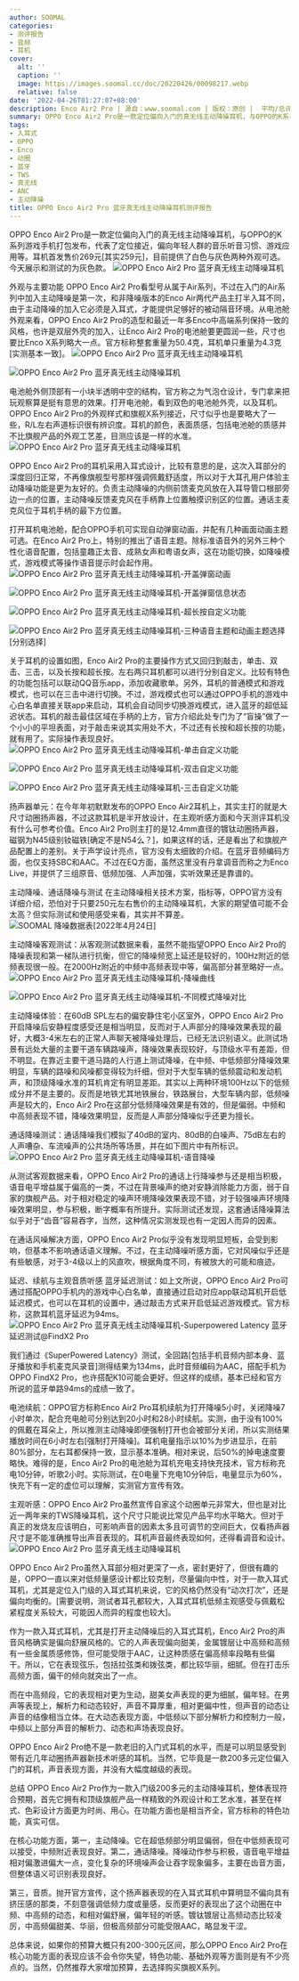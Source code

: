 ```yaml
---
author: SOOMAL
categories:
- 测评报告
- 音频
- 耳机
cover:
  alt: ''
  caption: ''
  image: https://images.soomal.cc/doc/20220426/00098217.webp
  relative: false
date: '2022-04-26T01:27:07+08:00'
description: Enco Air2 Pro | 源自：www.soomal.com | 版权：原创 |  平均/总评分：09.92/119
summary: OPPO Enco Air2 Pro是一款定位偏向入门的真无线主动降噪耳机，与OPPO的K系列游戏手机打包发布，代表了定位接近，偏向年轻人群的音乐听音习惯、游戏应用等。耳机首发售价269元[其实259元]，它的表现如何？
tags:
- 入耳式
- OPPO
- Enco
- 动圈
- 蓝牙
- TWS
- 真无线
- ANC
- 主动降噪
title: OPPO Enco Air2 Pro 蓝牙真无线主动降噪耳机测评报告
---
```


OPPO Enco Air2 Pro是一款定位偏向入门的真无线主动降噪耳机，与OPPO的K系列游戏手机打包发布，代表了定位接近，偏向年轻人群的音乐听音习惯、游戏应用等。耳机首发售价269元[其实259元]，目前提供了白色与灰色两种外观可选。今天展示和测试的为灰色款。
![OPPO Enco Air2 Pro 蓝牙真无线主动降噪耳机](https://images.soomal.cc/doc/20220424/00098175.webp)




外观与主要功能
OPPO Enco Air2 Pro看型号从属于Air系列，不过在入门的Air系列中加入主动降噪是第一次，和非降噪版本的Enco Air两代产品主打半入耳不同，由于主动降噪的加入它必须是入耳式，才能提供足够好的被动隔音环境。从电池舱外观来看，OPPO Enco Air2 Pro的造型和最近一年多Enco中高端系列保持一致的风格，也许是双层外壳的加入，让Enco Air2 Pro的电池舱要更圆润一些，尺寸也要比Enco X系列略大一点。官方标称整套重量为50.4克，耳机单只重量为4.3克[实测基本一致]。
![OPPO Enco Air2 Pro 蓝牙真无线主动降噪耳机](https://images.soomal.cc/doc/20220424/00098174.webp)




![OPPO Enco Air2 Pro 蓝牙真无线主动降噪耳机](https://images.soomal.cc/doc/20220424/00098181.webp)




电池舱外侧顶部有一小块半透明中空的结构，官方称之为气泡仓设计，专门拿来把玩观察算是挺有意思的效果。打开电池舱，看到双色的电池舱外壳，以及耳机。OPPO Enco Air2 Pro的外观样式和旗舰X系列接近，尺寸似乎也是要略大了一些，R/L左右声道标识很有辨识度。耳机的颜色，表面质感，包括电池舱的质感并不比旗舰产品的外观工艺差，目测应该是一样的水准。
![OPPO Enco Air2 Pro 蓝牙真无线主动降噪耳机](https://images.soomal.cc/doc/20220424/00098177.webp)




OPPO Enco Air2 Pro的耳机采用入耳式设计，比较有意思的是，这次入耳部分的深度回归正常，不再像旗舰型号那样强调佩戴舒适度，所以对于大耳孔用户体验主动降噪功能是更为友好的。负责主动降噪的内侧前馈麦克风放在入耳导管口根部旁边一点的位置，主动降噪反馈麦克风在手柄靠上位置触摸识别区的位置。通话主麦克风位于耳机手柄的最下方位置。

打开耳机电池舱，配合OPPO手机可实现自动弹窗动画，并配有几种画面动画主题可选。在Enco Air2 Pro上，特别的推出了语音主题。除标准语音外的另外三种个性化语音配置，包括童趣正太音、成熟女声和粤语女声，这在功能切换，如降噪模式，游戏模式等操作语音提示时会起作用。
![OPPO Enco Air2 Pro 蓝牙真无线主动降噪耳机-开盖弹窗动画](https://images.soomal.cc/doc/20220426/00098209_01.webp)




![OPPO Enco Air2 Pro 蓝牙真无线主动降噪耳机-开盖弹窗信息状态](https://images.soomal.cc/doc/20220426/00098210_01.webp)




![OPPO Enco Air2 Pro 蓝牙真无线主动降噪耳机-超长按自定义功能](https://images.soomal.cc/doc/20220426/00098214_01.webp)




![OPPO Enco Air2 Pro 蓝牙真无线主动降噪耳机-三种语音主题和动画主题选择[分别选择]](https://images.soomal.cc/doc/20220426/00098215_01.webp)




关于耳机的设置如图，Enco Air2 Pro的主要操作方式又回归到敲击，单击、双击、三击，以及长按和超长按。左右两只耳机都可以进行分别自定义。比较有特色的功能包括可以联动QQ音乐app，添加收藏歌单。另外，耳机的普通模式和游戏模式，也可以在三击中进行切换。不过，游戏模式也可以通过OPPO手机的游戏中心白名单直接关联app来启动，耳机会自动同步切换游戏模式，进入蓝牙的超低延迟状态。耳机的敲击最佳区域在手柄的上方，官方介绍此处专门为了“盲操”做了一个小小的平坦表面，对于敲击来说其实用处不大，不过还有长按和超长按的功能，就有用了。实际操作表现良好。
![OPPO Enco Air2 Pro 蓝牙真无线主动降噪耳机-单击自定义功能](https://images.soomal.cc/doc/20220426/00098211_01.webp)




![OPPO Enco Air2 Pro 蓝牙真无线主动降噪耳机-双击自定义功能](https://images.soomal.cc/doc/20220426/00098212_01.webp)




![OPPO Enco Air2 Pro 蓝牙真无线主动降噪耳机-三击自定义功能](https://images.soomal.cc/doc/20220426/00098213_01.webp)




扬声器单元：在今年年初默默发布的OPPO Enco Air2耳机上，其实主打的就是大尺寸动圈扬声器，不过这款耳机是半开放设计，在主观听感方面和今天测评耳机没有什么可参考价值。Enco Air2 Pro则主打的是12.4mm直径的镀钛动圈扬声器，磁钢为N45级别钕磁铁[确定不是N54么？]，如果这样的话，还是看出了和旗舰产品配置上的差别。关于声学设计亮点，官方没有太细致的介绍。在蓝牙音频编码方面，也仅支持SBC和AAC。不过在EQ方面，虽然这里没有丹拿调音而称之为Enco Live，并提供了三组原音、低频加强、人声加强，实听效果还是靠谱的。

主动降噪、通话降噪与测试
在主动降噪相关技术方案，指标等，OPPO官方没有详细介绍，恐怕对于只要250元左右售价的主动降噪耳机，大家的期望值可能不会太高？但实际测试和使用感受来看，其实并不算差。
![SOOMAL 降噪数据表[2022年4月24日]](https://images.soomal.cc/doc/20220426/00098205.webp)




主动降噪客观测试：从客观测试数据来看，虽然不能指望OPPO Enco Air2 Pro的降噪表现和第一梯队进行抗衡，但它的降噪频宽上延还是较好的，100Hz附近的低频表现很一般。在2000Hz附近的中频中高频表现中等，偏高部分甚至略好一点。
![OPPO Enco Air2 Pro 蓝牙真无线主动降噪耳机-降噪曲线](https://images.soomal.cc/doc/20220426/00098206.webp)




![OPPO Enco Air2 Pro 蓝牙真无线主动降噪耳机-不同模式降噪对比](https://images.soomal.cc/doc/20220426/00098207.webp)




主动降噪体验：在60dB SPL左右的偏安静住宅小区室外，OPPO Enco Air2 Pro开启降噪后安静程度感受还是相当明显，反而对于人声部分的降噪效果表现的最好，大概3-4米左右的正常人声聊天被降噪处理后，已经无法识别语义。此测试场景有远处大量的主要干道车辆路噪声，降噪效果表现较好，与顶级水平有差距，但不明显。在靠近主要干道马路的人行道上测试降噪，在中频、中低频部分降噪效果明显，车辆的路噪和风噪都变得较为纤细，但对于大型车辆的低频震动和发动机声，和顶级降噪水准的耳机肯定有明显差距。其实以上两种环境100Hz以下的低频成分并不是主要的。反而是地铁尤其地铁展台，铁路展台，大型车辆内部，低频噪声是较大的，Enco Air2 Pro在这部分低频降噪效果是有效的，但是偏弱。中频和中高频表现不错，降噪效果明显，反而是人声部分降噪似乎还更为擅长。

通话降噪测试：通话降噪我们模拟了40dB的室内、80dB的白噪声、75dB左右的人声嘈杂、车流噪声的公共场所等场景，并在如下图片中有所标识。
![OPPO Enco Air2 Pro 蓝牙真无线主动降噪耳机-语音降噪](https://images.soomal.cc/doc/20220426/00098208.webp)




从测试客观数据来看，OPPO Enco Air2 Pro的通话上行降噪参与还是相当积极，语音电平增益属于偏高的一类，不过在背景噪声的绝对安静消除能力方面，弱于自家的旗舰产品。对于相对稳定的噪声环境降噪效果表现不错，对于较强噪声环境降噪效果明显，参与积极，断字概率有所提升。实际测试还发现，这套通话降噪算法似乎对于“齿音”容易吞字，当然，这种情况实测发现也有一定因人而异的因素。

在通话风噪解决方面，OPPO Enco Air2 Pro似乎没有发现明显短板，会受到影响，但基本不影响通话语义理解。不过，在主动降噪听感方面，它对风噪似乎还是有些敏感，对于3-4级以上的风直吹，根据角度不同，有被放大的可能和痕迹。

延迟、续航与主观音质听感
蓝牙延迟测试：如上文所说，OPPO Enco Air2 Pro可通过搭配OPPO手机内的游戏中心白名单，直接通过启动对应app联动耳机开启低延迟模式，也可以在耳机的设置中，通过敲击方式来开启低延迟游戏模式。官方标称，这款耳机蓝牙延迟为94ms。
![OPPO Enco Air2 Pro 蓝牙真无线主动降噪耳机-Superpowered Latency 蓝牙延迟测试@FindX2 Pro](https://images.soomal.cc/doc/20220426/00098216.webp)





我们通过《SuperPowered Latency》测试，全回路[包括手机音频内部本身、蓝牙播放和手机麦克风录音]测得结果为134ms，此时音频编码为AAC，搭配手机为OPPO FindX2 Pro，也许搭配K10可能会更好。但这样的成绩，基本已经和官方所说的蓝牙单路94ms的成绩一致了。

电池续航：OPPO官方标称Enco Air2 Pro耳机续航为打开降噪5小时，关闭降噪7小时单次，配合充电舱可分别达到20小时和28小时续航。实测，由于没有100%的佩戴在耳朵上，所以推测主动降噪即便强制打开也会被部分关闭，所以实测结果播放时间在6小时左右[强制打开降噪]。耳机电量指示以10%为步进显示，在前80%部分，左右耳都保持一致，显示基本准确。相对来说，后50%的掉电速度要略快。难得的是，Enco Air2 Pro的电池舱为耳机充电支持快充技术，官方标称充电10分钟，听歌2小时。实际测试，在0电量下充电10分钟后，电量显示为60%，快充下有一定的虚位可以理解，实测官方宣传有效。

主观听感：OPPO Enco Air2 Pro虽然宣传自家这个动圈单元非常大，但也是对比近一两年来的TWS降噪耳机，这个尺寸只能说比常见产品平均水平略大。但对于真正的发烧友应该明白，可影响声音的因素太多且可调节的空间巨大，仅看扬声器尺寸是不能准确推导出声音表现的。耳机声音最终表现如何，还得看调音和设计。
![OPPO Enco Air2 Pro 蓝牙真无线主动降噪耳机](https://images.soomal.cc/doc/20220424/00098180.webp)




OPPO Enco Air2 Pro虽然入耳部分相对更深了一点，密封更好了，但很有趣的是，OPPO一直以来对低频量感设计都比较克制，尽量偏向中性，对于一款入耳式耳机，尤其是定位入门级的入耳式耳机来说，它的风格仍然没有“动次打次”，还是偏向均衡的。[需要说明，测试者耳孔都较大，入耳式耳机低频主观感受与佩戴松紧程度关系较大，可能因人而异的程度也较大]。

作为一款入耳式耳机，尤其是打开主动降噪后的入耳式耳机，Enco Air2 Pro的声音风格确实是偏向舒展风格的。它的人声表现偏向甜美，金属镀层让中高频和高频有一些金属质感修饰，但可能受限于AAC，让这种质感在偏高频率段略有些偏干。所以，它在表现弦乐，包括拉弦类和拨弦类，都比较华丽，细腻。但在打击乐高频方面，偏干的倾向就突出了一点。

而在中高频段，它的表现相对更为生动，甜美女声表现的更为细腻，偏年轻。在男声等表现上，解析力和动态较好，声音不算厚重，相对更偏中性，但声音的动态让声音的结像相当立体。在大动态表现方面，中低频以下部分解析力和控制力一般，中频以上部分声音的解析力、动态和声场表现良好。

OPPO Enco Air2 Pro绝不是一款老旧的入门式耳机的水平，而是可以明显感受到带有近几年动圈扬声器新技术听感的耳机。当然，它毕竟是一款200多元定位偏入门的耳机，声音表现方面，并没有大幅度越级的表现。

总结
OPPO Enco Air2 Pro作为一款入门级200多元的主动降噪耳机，整体表现符合预期，首先它拥有和顶级旗舰产品一样精致的外观设计和工艺水准，甚至在样式、色彩设计方面更为时尚、用心。在功能方面也是相当齐全，官方标称的特色功能，真实可信。

在核心功能方面，第一，主动降噪。它在超低频部分明显偏弱，但在中低频表现可以接受，中频附近表现良好。第二，通话降噪。降噪动作参与积极，语音电平增益相对偏激进偏大一点，变化复杂的环境噪声会让吞字现象偏多，主要在齿音方面，但整体语义可识别表现良好。

第三，音质。抛开官方宣传，这个扬声器表现的在入耳式耳机中算明显不偏向具有挤压感的那类，不刻意强调低频力度或量感，反而更好的表现出了这个动圈在中频、中高频的动态，和相对偏舒展，偏年轻的听感。镀钛镀层让高频动态比较凌厉，中高频偏甜美、华丽，但极高频部分可能受限AAC，略显发干涩。

总体来说，如果你的预算大概只有200-300元区间，那么OPPO Enco Air2 Pro在核心功能方面的表现应该不会令你失望，特色功能、基础外观等方面则是有不少亮点的。当然，仍然推荐大家增加预算，去选择购买旗舰X系列。